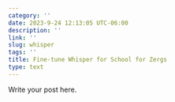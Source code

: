 ```yaml
---
category: ''
date: 2023-9-24 12:13:05 UTC-06:00
description: ''
link: ''
slug: whisper
tags: ''
title: Fine-tune Whisper for School for Zergs
type: text
---
```

Write your post here.

